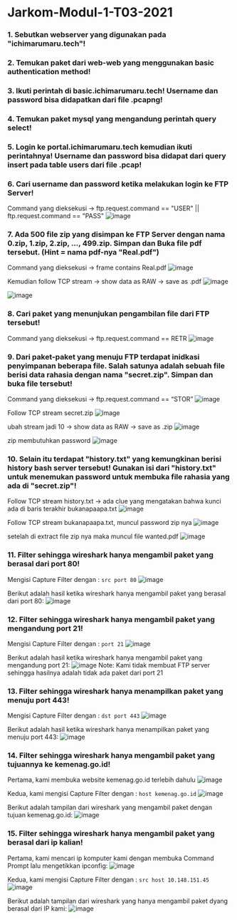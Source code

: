 # Jarkom-Modul-1-T03-2021

### 1. Sebutkan webserver yang digunakan pada "ichimarumaru.tech"! 
### 2. Temukan paket dari web-web yang menggunakan basic authentication method!
### 3. Ikuti perintah di basic.ichimarumaru.tech! Username dan password bisa didapatkan dari file .pcapng!
### 4. Temukan paket mysql yang mengandung perintah query select!
### 5. Login ke portal.ichimarumaru.tech kemudian ikuti perintahnya! Username dan password bisa didapat dari query insert pada table users dari file .pcap!

### 6. Cari username dan password ketika melakukan login ke FTP Server!
Command yang dieksekusi -> ftp.request.command == "USER" || ftp.request.command == "PASS"
![image](https://user-images.githubusercontent.com/61416036/134688183-1098465a-6bec-4978-84ce-f0ee9d7803fd.png)

### 7. Ada 500 file zip yang disimpan ke FTP Server dengan nama 0.zip, 1.zip, 2.zip, ..., 499.zip. Simpan dan Buka file pdf tersebut. (Hint = nama pdf-nya "Real.pdf")
Command yang dieksekusi -> frame contains Real.pdf
![image](https://user-images.githubusercontent.com/61416036/134688460-4074787d-d2f3-486c-a0cc-f538f07cc45f.png)

Kemudian follow TCP stream -> show data as RAW -> save as .pdf
![image](https://user-images.githubusercontent.com/61416036/134688580-df72b294-1768-4bae-a25b-2b88fafe62a7.png)

![image](https://user-images.githubusercontent.com/61416036/134688614-e6a0534b-eea9-40d1-8195-530c19dace68.png)

### 8. Cari paket yang menunjukan pengambilan file dari FTP tersebut!
Command yang dieksekusi -> ftp.request.command == RETR
![image](https://user-images.githubusercontent.com/61416036/134688737-7716d351-10ca-4fd7-9e4c-862ccf75be14.png)

### 9. Dari paket-paket yang menuju FTP terdapat inidkasi penyimpanan beberapa file. Salah satunya adalah sebuah file berisi data rahasia dengan nama "secret.zip". Simpan dan buka file tersebut!
Command yang dieksekusi -> ftp.request.command == “STOR”
![image](https://user-images.githubusercontent.com/61416036/134688803-4994506f-2fdd-4b2e-b36e-adf59682da09.png)

Follow TCP stream secret.zip 
![image](https://user-images.githubusercontent.com/61416036/134688982-b1ee9c28-c63f-42c8-8ee7-d3f68883b1bc.png)

ubah stream jadi 10 -> show data as RAW -> save as .zip
![image](https://user-images.githubusercontent.com/61416036/134689163-44423ad6-c297-4f4e-a8ee-de861b8905cf.png)

zip membutuhkan password
![image](https://user-images.githubusercontent.com/61416036/134689258-b26a01de-5188-45fb-b7f7-b9cc330084b5.png)

### 10. Selain itu terdapat "history.txt" yang kemungkinan berisi history bash server tersebut! Gunakan isi dari "history.txt" untuk menemukan password untuk membuka file rahasia yang ada di "secret.zip"!
Follow TCP stream history.txt -> ada clue yang mengatakan bahwa kunci ada di baris terakhir bukanapaapa.txt
![image](https://user-images.githubusercontent.com/61416036/134689395-ccd17762-0917-4b15-8592-491555d09456.png)

Follow TCP stream bukanapaapa.txt, muncul password zip nya
![image](https://user-images.githubusercontent.com/61416036/134689682-728e2e2d-8ade-4834-a719-e9c082480845.png)

setelah di extract file zip nya maka muncul file wanted.pdf
![image](https://user-images.githubusercontent.com/61416036/134689902-0d5db486-9ad5-4c81-9545-1e72e2d78545.png)

### 11. Filter sehingga wireshark hanya mengambil paket yang berasal dari port 80! 
Mengisi Capture Filter dengan : `src port 80`
![image](https://user-images.githubusercontent.com/73152464/134682802-f37903a1-efef-4803-b211-f53cbbbd6728.png)

Berikut adalah hasil ketika wireshark hanya mengambil paket yang berasal dari port 80:
![image](https://user-images.githubusercontent.com/73152464/134683150-4ab5ade4-e271-4669-8495-1287887a818d.png)

### 12. Filter sehingga wireshark hanya mengambil paket yang mengandung port 21!
Mengisi Capture Filter dengan : `port 21`
![image](https://user-images.githubusercontent.com/73152464/134683760-53fb8612-9c2e-4c97-a0e1-8db925238278.png)

Berikut adalah hasil ketika wireshark hanya mengambil paket yang mengandung port 21:
![image](https://user-images.githubusercontent.com/73152464/134683872-8e686604-f528-4cc5-af3c-bac5d9a90245.png)
Note: Kami tidak membuat FTP server sehingga hasilnya adalah tidak ada paket dari port 21

### 13. Filter sehingga wireshark hanya menampilkan paket yang menuju port 443!
Mengisi Capture Filter dengan : `dst port 443`
![image](https://user-images.githubusercontent.com/73152464/134684131-efe9fd55-86ea-4b63-9e6a-c0df5715a0ff.png)

Berikut adalah hasil ketika wireshark hanya menampilkan paket yang menuju port 443:
![image](https://user-images.githubusercontent.com/73152464/134684255-5446c571-57dc-4903-8ea5-2e0181339caf.png)

### 14. Filter sehingga wireshark hanya mengambil paket yang tujuannya ke kemenag.go.id!
Pertama, kami membuka website kemenag.go.id terlebih dahulu
![image](https://user-images.githubusercontent.com/73152464/134684463-b627c81b-06c5-44b1-844a-f8f4d351c51e.png)

Kedua, kami mengisi Capture Filter dengan : `host kemenag.go.id`
![image](https://user-images.githubusercontent.com/73152464/134684424-f98e912c-e4ab-4197-b9ad-1ecd2225364c.png)

Berikut adalah tampilan dari wireshark yang mengambil paket dengan tujuan kemenag.go.id:
![image](https://user-images.githubusercontent.com/73152464/134684633-d8c8a926-71e4-4419-abdc-131a4c11f07a.png)

### 15. Filter sehingga wireshark hanya mengambil paket yang berasal dari ip kalian!
Pertama, kami mencari ip komputer kami dengan membuka Command Prompt lalu mengetikkan ipconfig:
![image](https://user-images.githubusercontent.com/73152464/134684946-593e1fc1-f682-470b-871a-0cde2ac38af0.png)

Kedua, kami mengisi Capture Filter dengan : `src host 10.148.151.45`
![image](https://user-images.githubusercontent.com/73152464/134685263-d96cfce3-fbab-4f04-9a77-53c47e7f60e6.png)

Berikut adalah tampilan dari wireshark yang hanya mengambil paket dyang berasal dari IP kami:
![image](https://user-images.githubusercontent.com/73152464/134685299-4de13c22-f0e1-4afd-ae6d-22802d13e70d.png)
